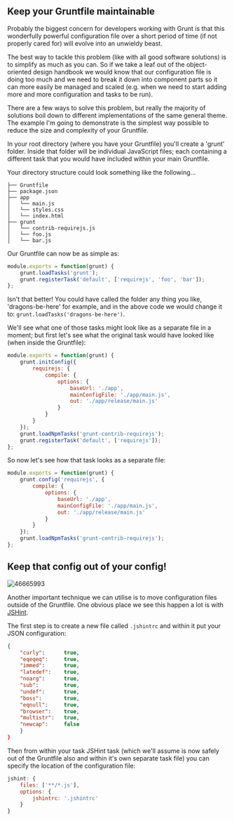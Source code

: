 ## Keep your Gruntfile maintainable

Probably the biggest concern for developers working with Grunt is that this wonderfully powerful configuration file over a short period of time (if not properly cared for) will evolve into an unwieldy beast.

The best way to tackle this problem (like with all good software solutions) is to simplify as much as you can. So if we take a leaf out of the object-oriented design handbook we would know that our configuration file is doing too much and we need to break it down into component parts so it can more easily be managed and scaled (e.g. when we need to start adding more and more configuration and tasks to be run).

There are a few ways to solve this problem, but really the majority of solutions boil down to different implementations of the same general theme. The example I'm going to demonstrate is the simplest way possible to reduce the size and complexity of your Gruntfile.

In your root directory (where you have your Gruntfile) you'll create a 'grunt' folder. Inside that folder will be individual JavaScript files; each containing a different task that you would have included within your main Gruntfile.

Your directory structure could look something like the following...

```
├── Gruntfile
├── package.json
├── app
│   └── main.js
│   └── styles.css
│   └── index.html
├── grunt
│   └── contrib-requirejs.js
│   └── foo.js
│   └── bar.js
```

Our Gruntfile can now be as simple as:

```js
module.exports = function(grunt) {
    grunt.loadTasks('grunt');
    grunt.registerTask('default', ['requirejs', 'foo', 'bar']);
};
```

Isn't that better! You could have called the folder any thing you like, 'dragons-be-here' for example, and in the above code we would change it to: `grunt.loadTasks('dragons-be-here')`.

We'll see what one of those tasks might look like as a separate file in a moment; but first let's see what the original task would have looked like (when inside the Gruntfile):

```js
module.exports = function(grunt) {
    grunt.initConfig({
        requirejs: {
            compile: {
                options: {
                    baseUrl: './app',
                    mainConfigFile: './app/main.js',
                    out: './app/release/main.js'
                }
            }
        }
    });
    grunt.loadNpmTasks('grunt-contrib-requirejs');
    grunt.registerTask('default', ['requirejs']);
};
```

So now let's see how that task looks as a separate file:

```js
module.exports = function(grunt) {
    grunt.config('requirejs', {
        compile: {
            options: {
                baseUrl: './app',
                mainConfigFile: './app/main.js',
                out: './app/release/main.js'
            }
        }
    });
    grunt.loadNpmTasks('grunt-contrib-requirejs');
};
```

## Keep that config out of your config!

![46665993](https://f.cloud.github.com/assets/180050/2302628/56ecbe2c-a187-11e3-9dcf-6ef127db200c.jpg)

Another important technique we can utilise is to move configuration files outside of the Gruntfile. One obvious place we see this happen a lot is with [JSHint](http://www.jshint.com/).

The first step is to create a new file called `.jshintrc` and within it put your JSON configuration:

```json
{
    "curly":      true,
    "eqeqeq":     true,
    "immed":      true,
    "latedef":    true,
    "noarg":      true,
    "sub":        true,
    "undef":      true,
    "boss":       true,
    "eqnull":     true,
    "browser":    true,
    "multistr":   true,
    "newcap":     false
    }
}
```

Then from within your task JSHint task (which we'll assume is now safely out of the Gruntfile also and within it's own separate task file) you can specify the location of the configuration file:

```js
jshint: {
    files: ['**/*.js'],
    options: {
        jshintrc: '.jshintrc'
    }
}
```
